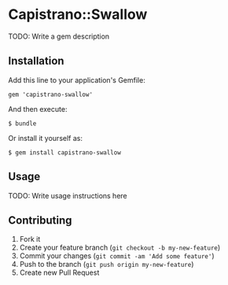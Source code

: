 # Capistrano::Swallow

TODO: Write a gem description

## Installation

Add this line to your application's Gemfile:

    gem 'capistrano-swallow'

And then execute:

    $ bundle

Or install it yourself as:

    $ gem install capistrano-swallow

## Usage

TODO: Write usage instructions here

## Contributing

1. Fork it
2. Create your feature branch (`git checkout -b my-new-feature`)
3. Commit your changes (`git commit -am 'Add some feature'`)
4. Push to the branch (`git push origin my-new-feature`)
5. Create new Pull Request

